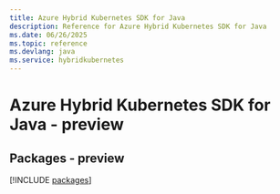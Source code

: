 ```yaml
---
title: Azure Hybrid Kubernetes SDK for Java
description: Reference for Azure Hybrid Kubernetes SDK for Java
ms.date: 06/26/2025
ms.topic: reference
ms.devlang: java
ms.service: hybridkubernetes
---
```

# Azure Hybrid Kubernetes SDK for Java - preview
## Packages - preview
[!INCLUDE [packages](hybrid-kubernetes-index.md)]